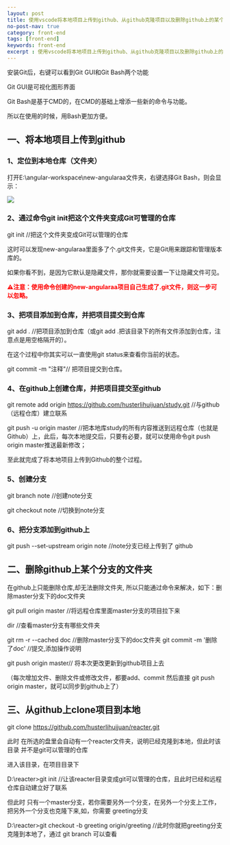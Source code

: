 ```yaml
---
layout: post
title: 使用vscode将本地项目上传到github、从github克隆项目以及删除github上的某个文件夹
no-post-nav: true
category: front-end
tags: [front-end]
keywords: front-end
excerpt : 使用vscode将本地项目上传到github、从github克隆项目以及删除github上的某个文件夹
---
```

安装Git后，右键可以看到Git GUI和Git Bash两个功能

Git GUI是可视化图形界面

Git Bash是基于CMD的，在CMD的基础上增添一些新的命令与功能。

所以在使用的时候，用Bash更加方便。

## 一、将本地项目上传到github
### 1、定位到本地仓库（文件夹）
打开E:\angular-workspace\new-angularaa文件夹，右键选择Git Bash，则会显示：

![](https://luopengfei3000.github.io/assets/images/2019/git/2019-03-26-vscode-github/01.png)

### 2、通过命令git init把这个文件夹变成Git可管理的仓库
git init //把这个文件夹变成Git可以管理的仓库

这时可以发现new-angularaa里面多了个.git文件夹，它是Git用来跟踪和管理版本库的。

如果你看不到，是因为它默认是隐藏文件，那你就需要设置一下让隐藏文件可见。

<label style="color:red">**⚠注意：使用命令创建的new-angularaa项目自己生成了.git文件，则这一步可以忽略。**</label>

### 3、把项目添加到仓库，并把项目提交到仓库

git add . //把项目添加到仓库（或git add .把该目录下的所有文件添加到仓库，注意点是用空格隔开的）。

在这个过程中你其实可以一直使用git status来查看你当前的状态。

git commit -m "注释"// 把项目提交到仓库。

### 4、在github上创建仓库，并把项目提交至github

git remote add origin https://github.com/husterlihuijuan/study.git   //与github（远程仓库）建立联系

git push -u origin master  //把本地库study的所有内容推送到远程仓库（也就是Github）上，此后，每次本地提交后，只要有必要，就可以使用命令git push origin master推送最新修改；

 至此就完成了将本地项目上传到Github的整个过程。

### 5、创建分支

git branch note //创建note分支

git checkout note //切换到note分支

### 6、把分支添加到github上

git push --set-upstream origin note //note分支已经上传到了 github

## 二、删除github上某个分支的文件夹
在github上只能删除仓库,却无法删除文件夹, 所以只能通过命令来解决，如下：删除master分支下的doc文件夹

git pull origin master //将远程仓库里面master分支的项目拉下来

dir  //查看master分支有哪些文件夹

git rm -r --cached doc  //删除master分支下的doc文件夹
git commit -m '删除了doc'  //提交,添加操作说明

git push origin master// 将本次更改更新到github项目上去

（每次增加文件、删除文件或修改文件，都要add、commit 然后直接 git push origin master，就可以同步到github上了）

## 三、从github上clone项目到本地
git clone https://github.com/husterlihuijuan/reacter.git

此时 在所选的盘里会自动有一个reacter文件夹，说明已经克隆到本地，但此时该目录 并不是git可以管理的仓库

进入该目录，在项目目录下

D:\reacter>git init //让该reacter目录变成git可以管理的仓库，且此时已经和远程仓库自动建立好了联系

但此时 只有一个master分支，若你需要另外一个分支，在另外一个分支上工作，把另外一个分支也克隆下来,如，你需要 greeting分支

D:\reacter>git checkout -b greeting origin/greeting //此时你就把greeting分支克隆到本地了，通过 git branch 可以查看
